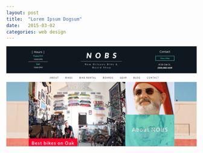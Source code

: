 ```yaml
---
layout: post
title:  "Lorem Ipsum Dogsum"
date:   2015-03-02
categories: web design
---
```



![NOBS Website Design](/img/nobs.png)